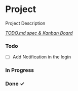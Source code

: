 # Project

Project Description

<em>[TODO.md spec & Kanban Board](https://bit.ly/3fCwKfM)</em>

### Todo

- [ ] Add Notification in the login  

### In Progress


### Done ✓


